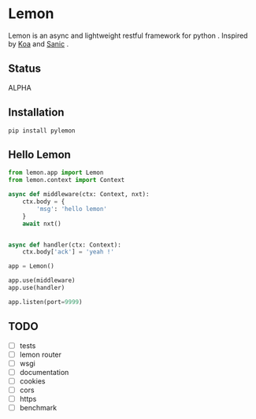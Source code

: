 # Lemon

Lemon is an async and lightweight restful framework for python .  Inspired by [Koa](https://github.com/koajs/koa) and [Sanic](https://github.com/channelcat/sanic) .


## Status

ALPHA

## Installation

```shell
pip install pylemon
```

## Hello Lemon

```python
from lemon.app import Lemon
from lemon.context import Context

async def middleware(ctx: Context, nxt):
    ctx.body = {
        'msg': 'hello lemon'
    }
    await nxt()


async def handler(ctx: Context):
    ctx.body['ack'] = 'yeah !'

app = Lemon()

app.use(middleware)
app.use(handler)

app.listen(port=9999)

```

## TODO

- [ ] tests
- [ ] lemon router
- [ ] wsgi
- [ ] documentation
- [ ] cookies
- [ ] cors
- [ ] https
- [ ] benchmark
